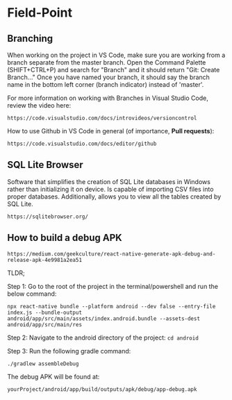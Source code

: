 # Field-Point

## Branching

When working on the project in VS Code, make sure you are working from a branch separate from the master branch.
Open the Command Palette (SHIFT+CTRL+P) and search for "Branch" and it should return "Git: Create Branch..."
Once you have named your branch, it should say the branch name in the bottom left corner (branch indicator) instead of 'master'.

For more information on working with Branches in Visual Studio Code, review the video here:

```
https://code.visualstudio.com/docs/introvideos/versioncontrol
```

How to use Github in VS Code in general (of importance, **Pull requests**):

```
https://code.visualstudio.com/docs/editor/github
```

## SQL Lite Browser
Software that simplifies the creation of SQL Lite databases in Windows rather than initializing it on device. Is capable of importing CSV files into proper databases. Additionally, allows you to view all the tables created by SQL Lite.
```
https://sqlitebrowser.org/
```
## How to build a debug APK
```
https://medium.com/geekculture/react-native-generate-apk-debug-and-release-apk-4e9981a2ea51
```
TLDR; 

Step 1: Go to the root of the project in the terminal/powershell and run the below command:
```
npx react-native bundle --platform android --dev false --entry-file index.js --bundle-output android/app/src/main/assets/index.android.bundle --assets-dest android/app/src/main/res
```
Step 2: Navigate to the android directory of the project: `cd android`

Step 3: Run the following gradle command:
```
./gradlew assembleDebug
```
The debug APK will be found at:
```
yourProject/android/app/build/outputs/apk/debug/app-debug.apk
```
